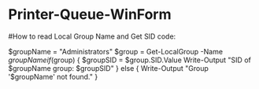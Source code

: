 # Printer-Queue-WinForm

#How to read Local Group Name and Get SID code: 

$groupName = "Administrators"
$group = Get-LocalGroup -Name $groupName
if ($group) {
    $groupSID = $group.SID.Value
    Write-Output "SID of $groupName group: $groupSID"
} else {
    Write-Output "Group '$groupName' not found."
}
